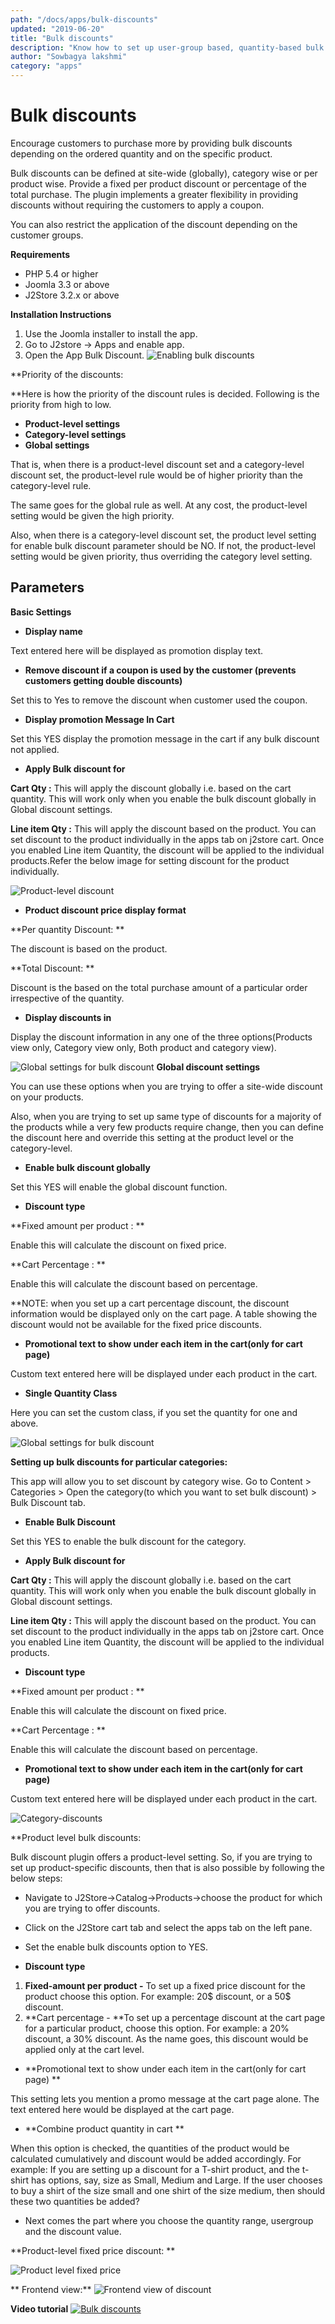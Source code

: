 ```yaml
---
path: "/docs/apps/bulk-discounts"
updated: "2019-06-20"
title: "Bulk discounts"
description: "Know how to set up user-group based, quantity-based bulk discounts, without using coupons."
author: "Sowbagya lakshmi"
category: "apps"
---
```

# Bulk discounts

Encourage customers to purchase more by providing bulk discounts depending on the ordered quantity and on the specific product.

Bulk discounts can be defined at site-wide (globally), category wise or per product wise. Provide a fixed per product discount or percentage of the total purchase. The plugin implements a greater flexibility in providing discounts without requiring the customers to apply a coupon.

You can also restrict the application of the discount depending on the customer groups.

**Requirements**

- PHP 5.4 or higher
- Joomla 3.3 or above
- J2Store 3.2.x or above

**Installation Instructions**

1. Use the Joomla installer to install the app.
2. Go to J2store -> Apps and enable app.
3. Open the App Bulk Discount.
![Enabling bulk discounts](https://raw.githubusercontent.com/j2store/doc-images/master/apps/bulk-discounts/bulkdiscount_enable.png)

**Priority of the discounts:

**Here is how the priority of the discount rules is decided. Following is the priority from high to low.

- **Product-level settings**
- **Category-level settings**
- **Global settings**

That is, when there is a product-level discount set and a category-level discount set, the product-level rule would be of higher priority than the category-level rule.

The same goes for the global rule as well. At any cost, the product-level setting would be given the high priority.

Also, when there is a category-level discount set, the product level setting for enable bulk discount parameter should be NO. If not, the product-level setting would be given priority, thus overriding the category level setting.

## Parameters

**Basic Settings**

- **Display name**

Text entered here will be displayed as promotion display text.

- **Remove discount if a coupon is used by the customer (prevents customers getting double discounts)**

Set this to Yes to remove the discount when customer used the coupon.

- **Display promotion Message In Cart**

Set this YES display the promotion message in the cart if any bulk discount not applied.

- **Apply Bulk discount for**

**Cart Qty :** This will apply the discount globally i.e. based on the cart quantity. This will work only when you enable the bulk discount globally in Global discount settings.

**Line item Qty :** This will apply the discount based on the product. You can set discount to the product individually in the apps tab on j2store cart. Once you enabled Line item Quantity, the discount will be applied to the individual products.Refer the below image for setting discount for the product individually.

![Product-level discount](https://raw.githubusercontent.com/j2store/doc-images/master/apps/bulk-discounts/bulkdiscount_product.png)

- **Product discount price display format**

**Per quantity Discount: ** 

The discount is based on the product.

**Total Discount: **

Discount is the based on the total purchase amount of a particular order irrespective of the quantity.

- **Display discounts in**

Display the discount information in any one of the three options(Products view only, Category view only, Both product and category view).

![Global settings for bulk discount](https://raw.githubusercontent.com/j2store/doc-images/master/apps/bulk-discounts/bulkdiscount-global-basic.png)
**Global discount settings**

You can use these options when you are trying to offer a site-wide discount on your products.<br>

Also, when you are trying to set up same type of discounts for a majority of the products while a very few products require change, then you can define the discount here and override this setting at the product level or the category-level.<br>

- **Enable bulk discount globally**

Set this YES will enable the global discount function.

- **Discount type**

**Fixed amount per product : **

Enable this will calculate the discount on fixed price.

**Cart Percentage : **

Enable this will calculate the discount based on percentage.

**NOTE: when you set up a cart percentage discount, the discount information would be displayed only on the cart page. A table showing the discount would not be available for the fixed price discounts.

- **Promotional text to show under each item in the cart(only for cart page)**

Custom text entered here will be displayed under each product in the cart.

- **Single Quantity Class**

Here you can set the custom class, if you set the quantity for one and above.

![Global settings for bulk discount](https://raw.githubusercontent.com/j2store/doc-images/master/apps/bulk-discounts/bulkdiscount_global-global.png)

**Setting up bulk discounts for particular categories:** 

This app will allow you to set discount by category wise. Go to Content > Categories > Open the category(to which you want to set bulk discount) > Bulk Discount tab.

- **Enable Bulk Discount**

Set this YES to enable the bulk discount for the category.

- **Apply Bulk discount for**

**Cart Qty :** This will apply the discount globally i.e. based on the cart quantity. This will work only when you enable the bulk discount globally in Global discount settings.

**Line item Qty :** This will apply the discount based on the product. You can set discount to the product individually in the apps tab on j2store cart. Once you enabled Line item Quantity, the discount will be applied to the individual products.

- **Discount type**

**Fixed amount per product : ** 

Enable this will calculate the discount on fixed price.

**Cart Percentage : **

Enable this will calculate the discount based on percentage.

- **Promotional text to show under each item in the cart(only for cart page)**

Custom text entered here will be displayed under each product in the cart.

![Category-discounts](https://raw.githubusercontent.com/j2store/doc-images/master/apps/bulk-discounts/bulk_discount_category.png)


**Product level bulk discounts:

Bulk discount plugin offers a product-level setting. So, if you are trying to set up product-specific discounts, then that is also possible by following the below steps:

- Navigate to J2Store->Catalog->Products->choose the product for which you are trying to offer discounts.
- Click on the J2Store cart tab and select the apps tab on the left pane.
- Set the enable bulk discounts option to YES.

- **Discount type**


1. **Fixed-amount per product -** To set up a fixed price discount for the product choose this option. For example: 20$ discount, or a 50$ discount.
2. **Cart percentage - **To set up a percentage discount at the cart page for a particular product, choose this option. For example: a 20% discount, a 30% discount. As the name goes, this discount would be applied only at the cart level. 


- **Promotional text to show under each item in the cart(only for cart page) **

This setting lets you mention a promo message at the cart page alone. The text entered here would be displayed at the cart page.

- **Combine product quantity in cart **

When this option is checked, the quantities of the product would be calculated cumulatively and discount would be added accordingly. For example: If you are setting up a discount for a T-shirt product, and the t-shirt has options, say, size as Small, Medium and Large. If the user chooses to buy a shirt of the size small and one shirt of the size medium, then should these two quantities be added?

- Next comes the part where you choose the quantity range, usergroup and the discount value.

**Product-level fixed price discount: **

![Product level fixed price](https://raw.githubusercontent.com/j2store/doc-images/master/apps/bulk-discounts/bulkdiscount-pro-level-fixed-price.png)

** Frontend view:**
![Frontend view of discount](https://raw.githubusercontent.com/j2store/doc-images/master/apps/bulk-discounts/pro-level-fixed-frontend.png)

**Video tutorial**
[![Bulk discounts](https://img.youtube.com/vi/51J1UkeRu3Y/0.jpg)](https://youtu.be/EGW0Ol5o3jA "Bulk discounts")

